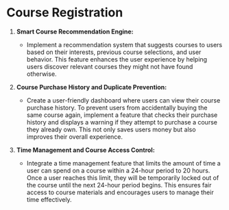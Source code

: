 
# Course Registration

1. **Smart Course Recommendation Engine:**
   - Implement a recommendation system that suggests courses to users based on their interests, previous course selections, and user behavior. This feature enhances the user experience by helping users discover relevant courses they might not have found otherwise.

2. **Course Purchase History and Duplicate Prevention:**
   - Create a user-friendly dashboard where users can view their course purchase history. To prevent users from accidentally buying the same course again, implement a feature that checks their purchase history and displays a warning if they attempt to purchase a course they already own. This not only saves users money but also improves their overall experience.

3. **Time Management and Course Access Control:**
   - Integrate a time management feature that limits the amount of time a user can spend on a course within a 24-hour period to 20 hours. Once a user reaches this limit, they will be temporarily locked out of the course until the next 24-hour period begins. This ensures fair access to course materials and encourages users to manage their time effectively.







